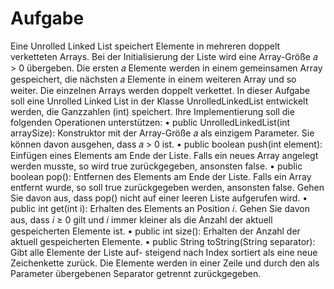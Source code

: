 # Aufgabe

Eine Unrolled Linked List speichert Elemente in mehreren doppelt verketteten Arrays. Bei der Initialisierung der Liste wird eine Array-Größe 𝑎 > 0 übergeben. Die ersten 𝑎 Elemente werden in einem gemeinsamen Array gespeichert, die nächsten 𝑎 Elemente in einem weiteren Array und so weiter. Die einzelnen Arrays werden doppelt verkettet.
In dieser Aufgabe soll eine Unrolled Linked List in der Klasse UnrolledLinkedList entwickelt werden, die Ganzzahlen (int) speichert. Ihre Implementierung soll die folgenden Operationen unterstützen:
• public UnrolledLinkedList(int arraySize): Konstruktor mit der Array-Größe 𝑎 als einzigem Parameter. Sie können davon ausgehen, dass 𝑎 > 0 ist.
• public boolean push(int element): Einfügen eines Elements am Ende der Liste. Falls ein neues Array angelegt werden musste, so wird true zurückgegeben, ansonsten false.
• public boolean pop(): Entfernen des Elements am Ende der Liste. Falls ein Array entfernt wurde, so soll true zurückgegeben werden, ansonsten false. Gehen Sie davon aus, dass pop() nicht auf einer leeren Liste aufgerufen wird.
• public int get(int i): Erhalten des Elements an Position 𝑖. Gehen Sie davon aus, dass 𝑖 ≥ 0 gilt und 𝑖 immer kleiner als die Anzahl der aktuell gespeicherten Elemente ist.
• public int size(): Erhalten der Anzahl der aktuell gespeicherten Elemente.
• public String toString(String separator): Gibt alle Elemente der Liste auf- steigend nach Index sortiert als eine neue Zeichenkette zurück. Die Elemente werden in einer Zeile und durch den als Parameter übergebenen Separator getrennt zurückgegeben.
